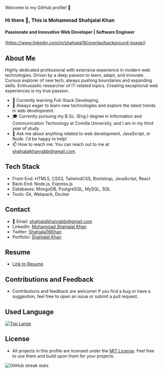 <!-- # Shahjalal Khan -->

Welcome to my GitHub profile! 👋

### Hi there 👋, This is  Mohammad Shahjalal Khan

#### Passionate and Innovative Web Developer | Software Engineer

<!-- ![ Passionate and Innovative Web Developer | Software Engineer] -->

(https://www.linkedin.com/in/shahjalal16/overlay/background-image/)

## About Me

Highly dedicated professional with extensive experience in modern web technologies. Driven by a deep passion to learn, adapt, and innovate. Curious explorer of new tech, always pushing boundaries and expanding skills. Enthusiastic researcher of IT-related topics. Creating exceptional web experiences is my true passion.

- 💼 Currently learning Full-Stack Developing.
- 🌱 Always eager to learn new technologies and explore the latest trends in web development.
- 🎓 Currently pursuing my B.Sc. (Eng.) degree in Information and Communication Technology at Comilla University, and I am in my third year of study
- 💬 Ask me about anything related to web development, JavaScript, or Node. I'd be happy to help!
- 📫 How to reach me: You can reach out to me at shahjalalkhanrabbi@gmail.com.

## Tech Stack

- Front-End: HTML5, CSS3, TailwindCSS, Bootstrap, JavaScript, React
- Back-End: Node.js, Express.js
- Databases: MongoDB, PostgreSQL, MySQL, SQL
- Tools: Git, Webpack, Docker

## Contact

- 📧 Email: shahjalalkhanrabbi@gmail.com
- LinkedIn: [Mohammad Shahjalal Khan](https://www.linkedin.com/in/shahjalal16/)
- Twitter: [Shahjalal16Khan](https://twitter.com/Shahjalal16Khan)
- Portfolio: [Shahjalal Khan](https://shahjalal.vercel.app/#)

## Resume

- [Link to Resume](https://shahjalal.vercel.app/#)

## Contributions and Feedback

- Contributions and feedback are welcome! If you find a bug or have a suggestion, feel free to open an issue or submit a pull request.

## Used Language

[![Top Langs](https://github-readme-stats.vercel.app/api/top-langs/?username=shahjalalkhan16)](https://github.com/anuraghazra/github-readme-stats)

## License

- All projects in this profile are licensed under the [MIT License](LICENSE). Feel free to use them and build upon them for your projects.

<!-- ![GitHub stats](https://github-readme-stats.vercel.app/api?username=shahjalalkhan16&show_icons=true)

![GitHub Activity Graph](https://activity-graph.herokuapp.com/graph?username=shahjalalkhan16)

![GitHub metrics](https://metrics.lecoq.io/shahjalalkhan16)   -->

![GitHub streak stats](https://streak-stats.demolab.com/?user=shahjalalkhan16)

<!-- ![Profile views](https://gpvc.arturio.dev/shahjalalkhan16)   -->
